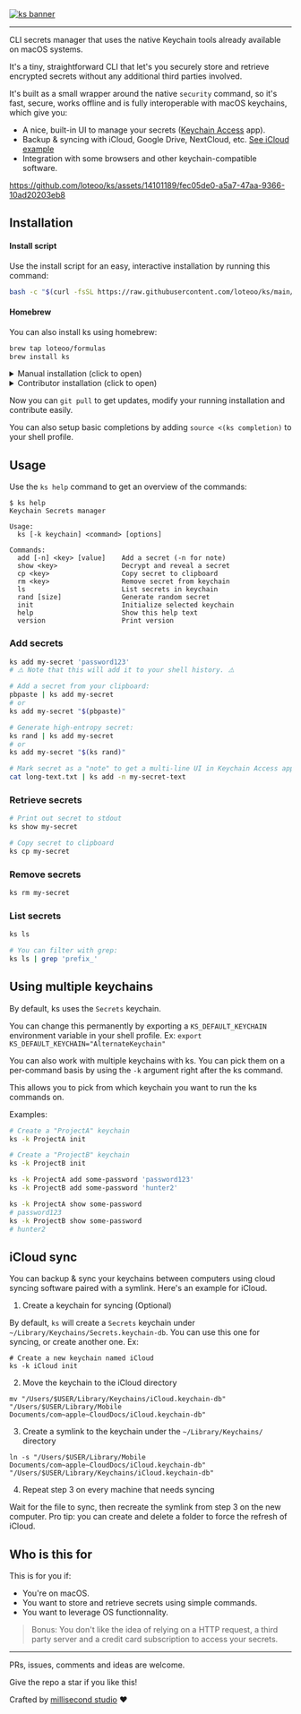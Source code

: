 <a href="https://millisecond.studio/">
  <img src="https://cdn.thumbsmith.com/v1/u/loteoo/millisecond-github-banner.png?title=ks+-+Keychain+Secrets+manager&description=Command-line+secrets+manager+powered+by+macOS+keychains" alt="ks banner" />
</a>

---

CLI secrets manager that uses the native Keychain tools already available on macOS systems.

It's a tiny, straightforward CLI that let's you securely store and retrieve encrypted secrets without any additional third parties involved.

It's built as a small wrapper around the native `security` command, so it's fast, secure, works offline and is fully interoperable with macOS keychains, which give you:

- A nice, built-in UI to manage your secrets ([Keychain Access](https://support.apple.com/en-ca/guide/keychain-access/kyca1083/mac) app).
- Backup & syncing with iCloud, Google Drive, NextCloud, etc. [See iCloud example](#icloud-sync)
- Integration with some browsers and other keychain-compatible software.

https://github.com/loteoo/ks/assets/14101189/fec05de0-a5a7-47aa-9366-10ad20203eb8

## Installation

#### Install script

Use the install script for an easy, interactive installation by running this command:

```sh
bash -c "$(curl -fsSL https://raw.githubusercontent.com/loteoo/ks/main/install)"
```

#### Homebrew

You can also install ks using homebrew:

```sh
brew tap loteoo/formulas
brew install ks
```

<details><summary>Manual installation (click to open)</summary>

1. Download the script file from github.
2. Place it into an executable directory that's in your $PATH. For instance, `~/.local/bin/ks`
3. Make sure the file is executable. `chmod +x ~/path/to/ks`
4. Run `ks init` to create a first keychain.

</details>

<details><summary>Contributor installation (click to open)</summary>

Delete any other instance of the `ks` script on your machine.

Clone this repo somewhere on your machine, then create a symlink in a bin folder to the script:

```sh
#         This directory should be in your executable PATH
#                              /
ln -s ~/path/to/repo/ks/ks ~/bin/ks
#                        \
#       This should point to the actual ks file
```

Make sure the file is executable. `chmod +x ~/path/to/ks`.

</details>

Now you can `git pull` to get updates, modify your running installation and contribute easily.

You can also setup basic completions by adding `source <(ks completion)` to your shell profile.

## Usage

Use the `ks help` command to get an overview of the commands:

```
$ ks help
Keychain Secrets manager

Usage:
  ks [-k keychain] <command> [options]

Commands:
  add [-n] <key> [value]    Add a secret (-n for note)
  show <key>                Decrypt and reveal a secret
  cp <key>                  Copy secret to clipboard
  rm <key>                  Remove secret from keychain
  ls                        List secrets in keychain
  rand [size]               Generate random secret
  init                      Initialize selected keychain
  help                      Show this help text
  version                   Print version
```

### Add secrets

```sh
ks add my-secret 'password123'
# ⚠️ Note that this will add it to your shell history. ⚠️

# Add a secret from your clipboard:
pbpaste | ks add my-secret
# or
ks add my-secret "$(pbpaste)"

# Generate high-entropy secret:
ks rand | ks add my-secret
# or
ks add my-secret "$(ks rand)"

# Mark secret as a "note" to get a multi-line UI in Keychain Access app
cat long-text.txt | ks add -n my-secret-text
```

### Retrieve secrets

```sh
# Print out secret to stdout
ks show my-secret

# Copy secret to clipboard
ks cp my-secret
```

### Remove secrets

```sh
ks rm my-secret
```

### List secrets

```sh
ks ls

# You can filter with grep:
ks ls | grep 'prefix_'
```

## Using multiple keychains

By default, ks uses the `Secrets` keychain.

You can change this permanently by exporting a `KS_DEFAULT_KEYCHAIN` environment variable in your shell profile.
Ex: `export KS_DEFAULT_KEYCHAIN="AlternateKeychain"`

You can also work with multiple keychains with ks. You can pick them on a per-command basis by using the `-k` argument right after the ks command.

This allows you to pick from which keychain you want to run the ks commands on.

Examples:

```sh
# Create a "ProjectA" keychain
ks -k ProjectA init

# Create a "ProjectB" keychain
ks -k ProjectB init

ks -k ProjectA add some-password 'password123'
ks -k ProjectB add some-password 'hunter2'

ks -k ProjectA show some-password
# password123
ks -k ProjectB show some-password
# hunter2
```

## iCloud sync

You can backup & sync your keychains between computers using cloud syncing software paired with a symlink. Here's an example for iCloud.

1. Create a keychain for syncing (Optional)

By default, `ks` will create a `Secrets` keychain under `~/Library/Keychains/Secrets.keychain-db`. You can use this one for syncing, or create another one. Ex:

```
# Create a new keychain named iCloud
ks -k iCloud init
```

2. Move the keychain to the iCloud directory

```
mv "/Users/$USER/Library/Keychains/iCloud.keychain-db" "/Users/$USER/Library/Mobile Documents/com~apple~CloudDocs/iCloud.keychain-db"
```

3. Create a symlink to the keychain under the `~/Library/Keychains/` directory

```
ln -s "/Users/$USER/Library/Mobile Documents/com~apple~CloudDocs/iCloud.keychain-db" "/Users/$USER/Library/Keychains/iCloud.keychain-db"
```

4. Repeat step 3 on every machine that needs syncing

Wait for the file to sync, then recreate the symlink from step 3 on the new computer. Pro tip: you can create and delete a folder to force the refresh of iCloud.

## Who is this for

This is for you if:

- You're on macOS.
- You want to store and retrieve secrets using simple commands.
- You want to leverage OS functionnality.

> Bonus: You don't like the idea of relying on a HTTP request, a third party server and a credit card subscription to access your secrets.

---

PRs, issues, comments and ideas are welcome.

Give the repo a star if you like this!

Crafted by [millisecond studio](https://millisecond.studio/) ❤️
